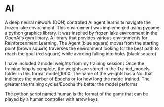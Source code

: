 # AI
A deep neural network (DQN) controlled AI agent learns to navigate the frozen lake environment.
This environment was implemented using pygame a python graphics library. It was inspired by frozen lake environment in the OpenAi's gym library. A library that provides various environments for Reinforcenment Learning.
The Agent (blue square) moves from the starting point (brown square) traverses the environment looking for the best path to reach the goal (red square) while avoiding falling into holes (black square)



I have included 2 model weights from my training sessions 
Once the training loop is complete, the weights are stored in the Trained_models folder in this format model_1000.
The name of the weights has a No. that indicates the number of Epochs or for how long the model trained.
The greater the training cycles/Epochs the better the model performs


The python script named human is the format of the game that can be played by a human controller with arrow keys
